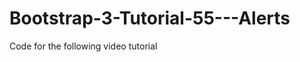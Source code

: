 Bootstrap-3-Tutorial-55---Alerts
================================

Code for the following video tutorial 
